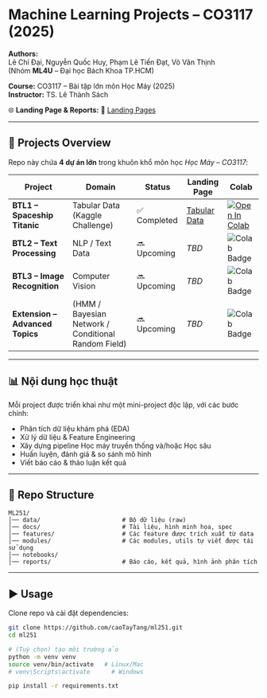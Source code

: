 # Machine Learning Projects – CO3117 (2025)

**Authors:**  
Lê Chí Đại, Nguyễn Quốc Huy, Phạm Lê Tiến Đạt, Võ Văn Thịnh  
(Nhóm **ML4U** – Đại học Bách Khoa TP.HCM)

**Course:** CO3117 – Bài tập lớn môn Học Máy (2025)  
**Instructor:** TS. Lê Thành Sách  

🌐 **Landing Page & Reports:**  🔗 [Landing Pages](https://caotaytang.github.io/ML-251/)  

---

## 🚀 Projects Overview

Repo này chứa **4 dự án lớn** trong khuôn khổ môn học *Học Máy – CO3117*:  

| Project | Domain | Status | Landing Page | Colab |
|---------|--------|--------|------------------|-------|
| **BTL1 – Spaceship Titanic** | Tabular Data (Kaggle Challenge) | ✅ Completed | [Tabular Data](https://caotaytang.github.io/ml251/tabular) | [![Open In Colab](https://colab.research.google.com/assets/colab-badge.svg)](https://colab.research.google.com/drive/1NNmRjgSI6SE14mwKW55yWsWSvvfLDNwm) |
| **BTL2 – Text Processing** | NLP / Text Data | 🔜 Upcoming | _TBD_ | ![Colab Badge](https://img.shields.io/badge/Colab-coming--soon-lightgrey?logo=googlecolab&logoColor=white) |
| **BTL3 – Image Recognition** | Computer Vision | 🔜 Upcoming | _TBD_ | ![Colab Badge](https://img.shields.io/badge/Colab-coming--soon-lightgrey?logo=googlecolab&logoColor=white) |
| **Extension – Advanced Topics** | (HMM / Bayesian Network / Conditional Random Field) | 🔜 Upcoming | _TBD_ | ![Colab Badge](https://img.shields.io/badge/Colab-coming--soon-lightgrey?logo=googlecolab&logoColor=white) |

---

## 📊 Nội dung học thuật

Mỗi project được triển khai như một mini-project độc lập, với các bước chính:  

- Phân tích dữ liệu khám phá (EDA)  
- Xử lý dữ liệu & Feature Engineering  
- Xây dựng pipeline Học máy truyền thống và/hoặc Học sâu  
- Huấn luyện, đánh giá & so sánh mô hình  
- Viết báo cáo & thảo luận kết quả  

---

## 📂 Repo Structure

```
ML251/
│── data/                       # Bộ dữ liệu (raw)
│── docs/                       # Tài liệu, hình minh họa, spec
│── features/                   # Các feature được trích xuất từ data
│── modules/                    # Các modules, utils tự viết được tái sử dụng
│── notebooks/      
│── reports/                    # Báo cáo, kết quả, hình ảnh phân tích
```

---

## ▶️ Usage

Clone repo và cài đặt dependencies:

```bash
git clone https://github.com/caoTayTang/ml251.git
cd ml251

# (Tuỳ chọn) tạo môi trường ảo
python -m venv venv
source venv/bin/activate   # Linux/Mac
# venv\Scripts\activate      # Windows

pip install -r requirements.txt
```
